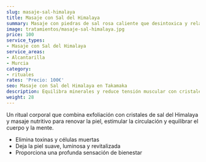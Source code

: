 ```yaml
---
slug: masaje-sal-himalaya
title: Masaje con Sal del Himalaya
summary: Masaje con piedras de sal rosa caliente que desintoxica y relaja.
image: tratamientos/masaje-sal-himalaya.jpg
price: 100
service_types:
- Masaje con Sal del Himalaya
service_areas:
- Alcantarilla
- Murcia
category:
- rituales
rates: 'Precio: 100€'
seo: Masaje con Sal del Himalaya en Takamaka
description: Equilibra minerales y reduce tensión muscular con cristales terapéuticos calentados.
weight: 28
---
```


Un ritual corporal que combina exfoliación con cristales de sal del Himalaya y masaje nutritivo para renovar la piel, estimular la circulación y equilibrar el cuerpo y la mente.

- Elimina toxinas y células muertas
- Deja la piel suave, luminosa y revitalizada
- Proporciona una profunda sensación de bienestar
